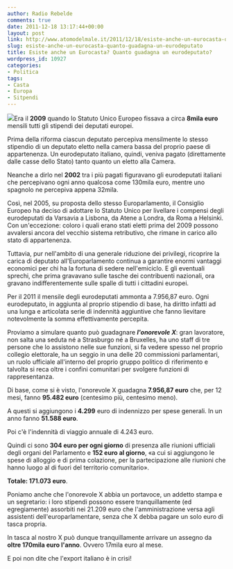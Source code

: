 ```yaml
---
author: Radio Rebelde
comments: true
date: 2011-12-18 13:17:44+00:00
layout: post
link: http://www.atomodelmale.it/2011/12/18/esiste-anche-un-eurocasta-quanto-guadagna-un-eurodeputato/
slug: esiste-anche-un-eurocasta-quanto-guadagna-un-eurodeputato
title: Esiste anche un Eurocasta? Quanto guadagna un eurodeputato?
wordpress_id: 10927
categories:
- Politica
tags:
- Casta
- Europa
- Sitpendi
---
```


[![](http://www.atomodelmale.it/wp-content/uploads/2011/12/ac5a73afed72dee1d0e621fe58654212-300x201.jpg)](http://www.atomodelmale.it/wp-content/uploads/2011/12/ac5a73afed72dee1d0e621fe58654212.jpg)Era il **2009** quando lo Statuto Unico Europeo fissava a circa **8mila euro** mensili tutti gli stipendi dei deputati europei.

Prima della riforma ciascun deputato percepiva mensilmente lo stesso stipendio di un deputato eletto nella camera bassa del proprio paese di appartenenza. Un eurodeputato italiano, quindi, veniva pagato (direttamente dalle casse dello Stato) tanto quanto un eletto alla Camera.

Neanche a dirlo nel **2002** tra i più pagati figuravano gli eurodeputati italiani che percepivano ogni anno qualcosa come 130mila euro, mentre uno spagnolo ne percepiva appena 32mila.

Così, nel 2005, su proposta dello stesso Europarlamento, il Consiglio Europeo ha deciso di adottare lo Statuto Unico per livellare i compensi degli eurodeputati da Varsavia a Lisbona, da Atene a Londra, da Roma a Helsinki. Con un'eccezione: coloro i quali erano stati eletti prima del 2009 possono avvalersi ancora del vecchio sistema retributivo, che rimane in carico allo stato di appartenenza.

Tuttavia, pur nell'ambito di una generale riduzione dei privilegi, ricoprire la carica di deputato all'Europarlamento continua a garantire enormi vantaggi economici per chi ha la fortuna di sedere nell'emiciclo. E gli eventuali sprechi, che prima gravavano sulle tasche dei contribuenti nazionali, ora gravano indifferentemente sulle spalle di tutti i cittadini europei.

Per il 2011 il mensile degli eurodeputati ammonta a 7.956,87 euro. Ogni eurodeputato, in aggiunta al proprio stipendio di base, ha diritto infatti ad una lunga e articolata serie di indennità aggiuntive che fanno lievitare notevolmente la somma effettivamente percepita.


Proviamo a simulare quanto può guadagnare _**l'onorevole X**_: gran lavoratore, non salta una seduta né a Strasburgo né a Bruxelles, ha uno staff di tre persone che lo assistono nelle sue funzioni, si fa vedere spesso nel proprio collegio elettorale, ha un seggio in una delle 20 commissioni parlamentari, un ruolo ufficiale all'interno del proprio gruppo politico di riferimento e talvolta si reca oltre i confini comunitari per svolgere funzioni di rappresentanza.

Di base, come si è visto, l'onorevole X guadagna **7.956,87 euro** che, per 12 mesi, fanno **95.482 euro** (centesimo più, centesimo meno).

A questi si aggiungono i **4.299** euro di indennizzo per spese generali. In un anno fanno **51.588 euro**.

Poi c'è l'indennità di viaggio annuale di 4.243 euro.

Quindi ci sono **304 euro per ogni giorno** di presenza alle riunioni ufficiali degli organi del Parlamento e **152 euro al giorno**, «a cui si aggiungono le spese di alloggio e di prima colazione, per la partecipazione alle riunioni che hanno luogo al di fuori del territorio comunitario».

**Totale: 171.073 euro**.

Poniamo anche che l'onorevole X abbia un portavoce, un addetto stampa e un segretario: i loro stipendi possono essere tranquillamente (ed egregiamente) assorbiti nei 21.209 euro che l'amministrazione versa agli assistenti dell'europarlamentare, senza che X debba pagare un solo euro di tasca propria.

In tasca al nostro X può dunque tranquillamente arrivare un assegno da **oltre 170mila euro l'anno**. Ovvero 17mila euro al mese.

E poi non dite che l'export italiano è in crisi!
